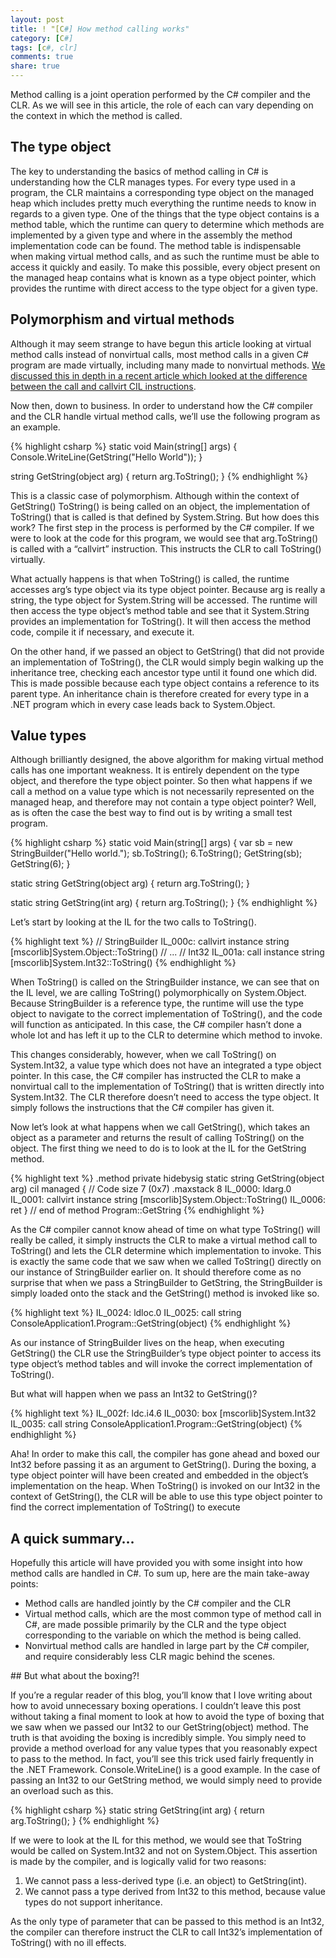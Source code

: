 ```yaml
---
layout: post
title: ! "[C#] How method calling works"
category: [C#]
tags: [c#, clr]
comments: true
share: true
---
```

Method calling is a joint operation performed by the C# compiler and the CLR. As we will see in this article, the role of each can vary depending on the context in which the method is called.

## The type object

The key to understanding the basics of method calling in C# is understanding how the CLR manages types. For every type used in a program, the CLR maintains a corresponding type object on the managed heap which includes pretty much everything the runtime needs to know in regards to a given type. One of the things that the type object contains is a method table, which the runtime can query to determine which methods are implemented by a given type and where in the assembly the method implementation code can be found. The method table is indispensable when making virtual method calls, and as such the runtime must be able to access it quickly and easily. To make this possible, every object present on the managed heap contains what is known as a type object pointer, which provides the runtime with direct access to the type object for a given type.

## Polymorphism and virtual methods

Although it may seem strange to have begun this article looking at virtual method calls instead of nonvirtual calls, most method calls in a given C# program are made virtually, including many made to nonvirtual methods. [We discussed this in depth in a recent article which looked at the difference between the call and callvirt CIL instructions](http://www.levibotelho.com/call-and-callvirt-in-cil/).

Now then, down to business. In order to understand how the C# compiler and the CLR handle virtual method calls, we’ll use the following program as an example.

{% highlight csharp %}
static void Main(string[] args)
{
    Console.WriteLine(GetString("Hello World"));
}

string GetString(object arg)
{
    return arg.ToString();
}
{% endhighlight %}

This is a classic case of polymorphism. Although within the context of GetString() ToString() is being called on an object, the implementation of ToString() that is called is that defined by System.String. But how does this work? The first step in the process is performed by the C# compiler. If we were to look at the code for this program, we would see that arg.ToString() is called with a “callvirt” instruction. This instructs the CLR to call ToString() virtually.

What actually happens is that when ToString() is called, the runtime accesses arg’s type object via its type object pointer. Because arg is really a string, the type object for System.String will be accessed. The runtime will then access the type object’s method table and see that it System.String provides an implementation for ToString(). It will then access the method code, compile it if necessary, and execute it.

On the other hand, if we passed an object to GetString() that did not provide an implementation of ToString(), the CLR would simply begin walking up the inheritance tree, checking each ancestor type until it found one which did. This is made possible because each type object contains a reference to its parent type. An inheritance chain is therefore created for every type in a .NET program which in every case leads back to System.Object.

## Value types

Although brilliantly designed, the above algorithm for making virtual method calls has one important weakness. It is entirely dependent on the type object, and therefore the type object pointer. So then what happens if we call a method on a value type which is not necessarily represented on the managed heap, and therefore may not contain a type object pointer? Well, as is often the case the best way to find out is by writing a small test program.

{% highlight csharp %}
static void Main(string[] args)
{
    var sb = new StringBuilder("Hello world.");
    sb.ToString();
    6.ToString();
    GetString(sb);
    GetString(6);
}

static string GetString(object arg)
{
    return arg.ToString();
}

static string GetString(int arg)
{
    return arg.ToString();
}
{% endhighlight %}

Let’s start by looking at the IL for the two calls to ToString().

{% highlight text %}
// StringBuilder
IL_000c:  callvirt   instance string [mscorlib]System.Object::ToString()
// ...
// Int32
IL_001a:  call       instance string [mscorlib]System.Int32::ToString()
{% endhighlight %}

When ToString() is called on the StringBuilder instance, we can see that on the IL level, we are calling ToString() polymorphically on System.Object. Because StringBuilder is a reference type, the runtime will use the type object to navigate to the correct implementation of ToString(), and the code will function as anticipated. In this case, the C# compiler hasn’t done a whole lot and has left it up to the CLR to determine which method to invoke.

This changes considerably, however, when we call ToString() on System.Int32, a value type which does not have an integrated a type object pointer. In this case, the C# compiler has instructed the CLR to make a nonvirtual call to the implementation of ToString() that is written directly into System.Int32. The CLR therefore doesn’t need to access the type object. It simply follows the instructions that the C# compiler has given it.

Now let’s look at what happens when we call GetString(), which takes an object as a parameter and returns the result of calling ToString() on the object. The first thing we need to do is to look at the IL for the GetString method.

{% highlight text %}
.method private hidebysig static string  GetString(object arg) cil managed
{
  // Code size       7 (0x7)
  .maxstack  8
  IL_0000:  ldarg.0
  IL_0001:  callvirt   instance string [mscorlib]System.Object::ToString()
  IL_0006:  ret
} // end of method Program::GetString
{% endhighlight %}

As the C# compiler cannot know ahead of time on what type ToString() will really be called, it simply instructs the CLR to make a virtual method call to ToString() and lets the CLR determine which implementation to invoke. This is exactly the same code that we saw when we called ToString() directly on our instance of StringBuilder earlier on. It should therefore come as no surprise that when we pass a StringBuilder to GetString, the StringBuilder is simply loaded onto the stack and the GetString() method is invoked like so.

{% highlight text %}
  IL_0024:  ldloc.0
  IL_0025:  call       string ConsoleApplication1.Program::GetString(object)
{% endhighlight %}

As our instance of StringBuilder lives on the heap, when executing GetString() the CLR use the StringBuilder’s type object pointer to access its type object’s method tables and will invoke the correct implementation of ToString().

But what will happen when we pass an Int32 to GetString()?

{% highlight text %}
  IL_002f:  ldc.i4.6
  IL_0030:  box        [mscorlib]System.Int32
  IL_0035:  call       string ConsoleApplication1.Program::GetString(object)
{% endhighlight %}

Aha! In order to make this call, the compiler has gone ahead and boxed our Int32 before passing it as an argument to GetString(). During the boxing, a type object pointer will have been created and embedded in the object’s implementation on the heap. When ToString() is invoked on our Int32 in the context of GetString(), the CLR will be able to use this type object pointer to find the correct implementation of ToString() to execute

## A quick summary…

Hopefully this article will have provided you with some insight into how method calls are handled in C#. To sum up, here are the main take-away points:

<ul>
<li>Method calls are handled jointly by the C# compiler and the CLR</li>
<li>Virtual method calls, which are the most common type of method call in C#, are made possible primarily by the CLR and the type object corresponding to the variable on which the method is being called.</li>
<li>Nonvirtual method calls are handled in large part by the C# compiler, and require considerably less CLR magic behind the scenes.</li>
</ul>
## But what about the boxing?!

If you’re a regular reader of this blog, you’ll know that I love writing about how to avoid unnecessary boxing operations. I couldn’t leave this post without taking a final moment to look at how to avoid the type of boxing that we saw when we passed our Int32 to our GetString(object) method. The truth is that avoiding the boxing is incredibly simple. You simply need to provide a method overload for any value types that you reasonably expect to pass to the method. In fact, you’ll see this trick used fairly frequently in the .NET Framework. Console.WriteLine() is a good example. In the case of passing an Int32 to our GetString method, we would simply need to provide an overload such as this.

{% highlight csharp %}
static string GetString(int arg)
{
    return arg.ToString();
}
{% endhighlight %}

If we were to look at the IL for this method, we would see that ToString would be called on System.Int32 and not on System.Object. This assertion is made by the compiler, and is logically valid for two reasons:

<ol>
<li>We cannot pass a less-derived type (i.e. an object) to GetString(int).</li>
<li>We cannot pass a type derived from Int32 to this method, because value types do not support inheritance. </li>
</ol>
As the only type of parameter that can be passed to this method is an Int32, the compiler can therefore instruct the CLR to call Int32’s implementation of ToString() with no ill effects.
